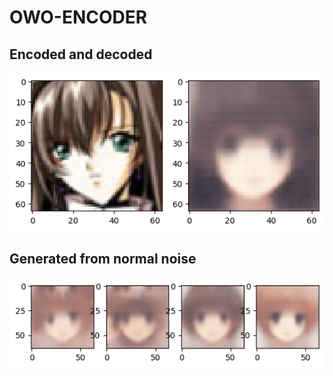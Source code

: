 # OWO-ENCODER

## Encoded and decoded
![](./assets/decoded.png)

## Generated from normal noise
![](./assets/generated.png)